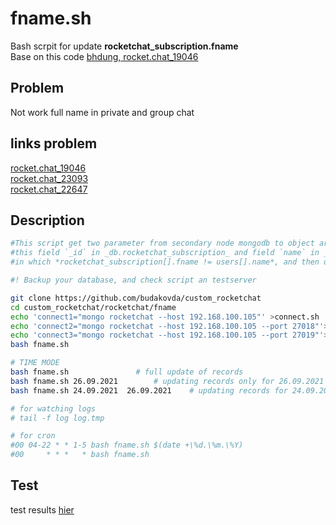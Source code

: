 # fname.sh

Bash scrpit for update **rocketchat_subscription.fname**  
Base on this code [bhdung, rocket.chat_19046](https://github.com/RocketChat/Rocket.Chat/issues/19046#issuecomment-730822814)

## Problem

Not work full name in private and group chat

## links problem

[rocket.chat_19046](https://github.com/RocketChat/Rocket.Chat/issues/19046)  
[rocket.chat_23093](https://github.com/RocketChat/Rocket.Chat/issues/23093)  
[rocket.chat_22647](https://github.com/RocketChat/Rocket.Chat/issues/22647)

## Description

```sh
#This script get two parameter from secondary node mongodb to object array, 
#this field `_id` in _db.rocketchat_subscription_ and field `name` in _db.users_ *only* for strings, 
#in which *rocketchat_subscription[].fname != users[].name*, and then updates this strings on primary node

#! Backup your database, and check script an testserver

git clone https://github.com/budakovda/custom_rocketchat
cd custom_rocketchat/rocketchat/fname
echo 'connect1="mongo rocketchat --host 192.168.100.105"' >connect.sh
echo 'connect2="mongo rocketchat --host 192.168.100.105 --port 27018"'>>connect.sh
echo 'connect3="mongo rocketchat --host 192.168.100.105 --port 27019"'>>connect.sh # Optionally, arbiter not use
bash fname.sh 

# TIME MODE
bash fname.sh				# full update of records
bash fname.sh 26.09.2021		# updating records only for 26.09.2021
bash fname.sh 24.09.2021  26.09.2021	# updating records for 24.09.2021 - 26.09.2021

# for watching logs
# tail -f log log.tmp

# for cron
#00 04-22 * * 1-5 bash fname.sh $(date +\%d.\%m.\%Y)
#00     * * *   * bash fname.sh

```

## Test

test results [hier](./results/README.md)
